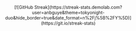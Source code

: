 <p align="center">
    [![GitHub Streak](https://streak-stats.demolab.com?user=anbguye&theme=tokyonight-duo&hide_border=true&date_format=n%2Fj%5B%2FY%5D)](https://git.io/streak-stats)
</p>
